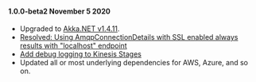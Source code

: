 #### 1.0.0-beta2 November 5 2020 ####
* Upgraded to [Akka.NET v1.4.11](https://github.com/akkadotnet/akka.net/releases/tag/1.4.11).
* [Resolved: Using AmqpConnectionDetails with SSL enabled always results with "localhost" endpoint](https://github.com/akkadotnet/Alpakka/issues/164)
* [Add debug logging to Kinesis Stages](https://github.com/akkadotnet/Alpakka/pull/245)
* Updated all or most underlying dependencies for AWS, Azure, and so on.
